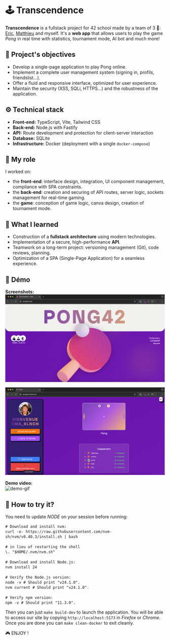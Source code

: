 # 🕹️ Transcendence

**Transcendence** is a fullstack project for 42 school made by a team of 3 👥: [Eric](https://github.com/erdelp), [Matthieu](https://github.com/mgalvez) and myself. It's a **web app** that allows users to play the game *Pong* in real time with statistics, tournament mode, AI bot and much more!

## 🌟 Project's objectives

- Develop a single-page application to play Pong online.
- Implement a complete user management system (signing in, profils, friendslist...).
- Offer a fluid and responsive interface, optimized for user experience.
- Maintain the security (XSS, SQLi, HTTPS...) and the robustness of the application.

## ⚙️ Technical stack

- **Front-end:** TypeScript, Vite, Tailwind CSS  
- **Back-end:** Node.js with Fastify  
- **API:** Route development and protection for client-server interaction  
- **Database:** SQLite  
- **Infrastructure:** Docker (deployment with a single `docker-compose`)

## 👥 My role

I worked on:
- the **front-end**: interface design, integration, UI component management, compliance with SPA constraints.
- the **back-end**: creation and securing of API routes, server logic, sockets management for real-time gaming.
- the **game**: conception of game logic, canva design, creation of tournament mode.

## 📝 What I learned

- Construction of a **fullstack architecture** using modern technologies.
- Implementation of a secure, high-performance **API**.
- Teamwork on a long-term project: versioning management (Git), code reviews, planning.
- Optimization of a SPA (Single-Page Application) for a seamless experience.

## 🚀 Démo   

**Screenshots:**   
![index-page](/demo/indexpage.png)   

![home-page](/demo/homepage.png)   

**Demo video:**   
![demo-gif](/demo/42pong.gif)   


## 👾 How to try it?

You need to update *NODE* on your session before running:

```
# Download and install nvm:
curl -o- https://raw.githubusercontent.com/nvm-sh/nvm/v0.40.3/install.sh | bash

# in lieu of restarting the shell
\. "$HOME/.nvm/nvm.sh"

# Download and install Node.js:
nvm install 24

# Verify the Node.js version:
node -v # Should print "v24.1.0".
nvm current # Should print "v24.1.0".

# Verify npm version:
npm -v # Should print "11.3.0".
```

Then you can just `make build-dev` to launch the application. You will be able to access our site by copying `http://localhost:5173` in *Firefox* or *Chrome*.   
Once you are done you can `make clean-docker` to exit cleanly.   

🎮 ENJOY !

